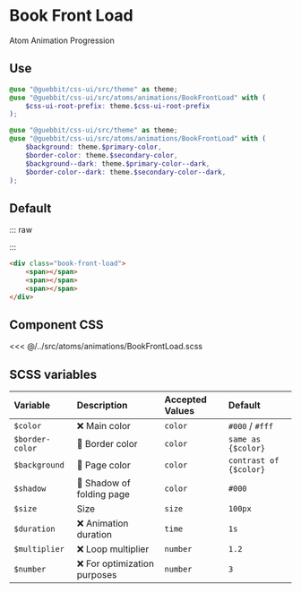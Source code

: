 # Book Front Load
<Badge type="tip">Atom</Badge> <Badge type="info">Animation</Badge> <Badge type="info">Progression</Badge>

## Use

```scss
@use "@guebbit/css-ui/src/theme" as theme;
@use "@guebbit/css-ui/src/atoms/animations/BookFrontLoad" with (
    $css-ui-root-prefix: theme.$css-ui-root-prefix
);
```

```scss
@use "@guebbit/css-ui/src/theme" as theme;
@use "@guebbit/css-ui/src/atoms/animations/BookFrontLoad" with (
    $background: theme.$primary-color,
    $border-color: theme.$secondary-color,
    $background--dark: theme.$primary-color--dark,
    $border-color--dark: theme.$secondary-color--dark,
);
```

## Default

::: raw
<div class="dev-section">
    <div class="book-front-load">
        <span></span>
        <span></span>
        <span></span>
    </div>
</div>
:::

```html
<div class="book-front-load">
    <span></span>
    <span></span>
    <span></span>
</div>
```

## Component CSS

<<< @/../src/atoms/animations/BookFrontLoad.scss

## SCSS variables

| Variable        | Description                                           | Accepted Values | Default                |
|:----------------|:------------------------------------------------------|:----------------|:-----------------------|
| `$color`        | :x: Main color                                        | `color`         | `#000` / `#fff`        |
| `$border-color` | :first_quarter_moon_with_face: Border color           | `color`         | `same as {$color}`     |
| `$background`   | :first_quarter_moon_with_face: Page color             | `color`         | `contrast of {$color}` |
| `$shadow`       | :first_quarter_moon_with_face: Shadow of folding page | `color`         | `#000`                 |
| `$size`         | Size                                                  | `size`          | `100px`                |
| `$duration`     | :x: Animation duration                                | `time`          | `1s`                   |
| `$multiplier`   | :x: Loop multiplier                                   | `number`        | `1.2`                  |
| `$number`       | :x: For optimization purposes                         | `number`        | `3`                    |

<style lang="scss">
@use "../docs/theme" as theme;
@use "../src/atoms/animations/BookFrontLoad" with (
    $css-ui-root-prefix: theme.$css-ui-root-prefix
);
</style>